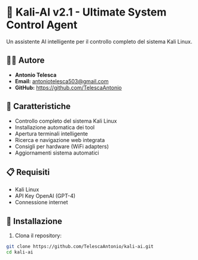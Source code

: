 # 🤖 Kali-AI v2.1 - Ultimate System Control Agent

Un assistente AI intelligente per il controllo completo del sistema Kali Linux.

## 👨‍💻 Autore
- **Antonio Telesca**
- **Email:** antoniotelesca503@gmail.com
- **GitHub:** https://github.com/TelescaAntonio

## 🚀 Caratteristiche
- Controllo completo del sistema Kali Linux
- Installazione automatica dei tool
- Apertura terminali intelligente
- Ricerca e navigazione web integrata
- Consigli per hardware (WiFi adapters)
- Aggiornamenti sistema automatici

## 📋 Requisiti
- Kali Linux
- API Key OpenAI (GPT-4)
- Connessione internet

## 🔧 Installazione

1. Clona il repository:
```bash
git clone https://github.com/TelescaAntonio/kali-ai.git
cd kali-ai
